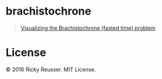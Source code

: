 # brachistochrone

> [Visualizing the Brachistochrone (fasted time) problem](https://rreusser.github.io/demos/brachistochrone/)

# License

&copy; 2016 Ricky Reusser. MIT License.
